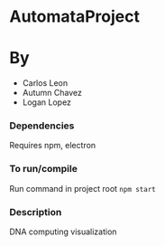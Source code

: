 # AutomataProject
# By
- Carlos Leon 
- Autumn Chavez
- Logan Lopez

### Dependencies
Requires npm, electron

### To run/compile
Run command in project root
`npm start`

### Description
DNA computing visualization
